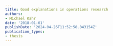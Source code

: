 ```yaml
---
title: Good explanations in operations research
authors:
- Michael Kahr
date: '2018-01-01'
publishDate: '2024-04-26T11:52:58.843154Z'
publication_types:
- thesis
---
```


